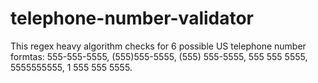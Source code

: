 # telephone-number-validator
This regex heavy algorithm checks for 6 possible US telephone number formtas:
555-555-5555,
(555)555-5555,
(555) 555-5555,
555 555 5555,
5555555555,
1 555 555 5555.

